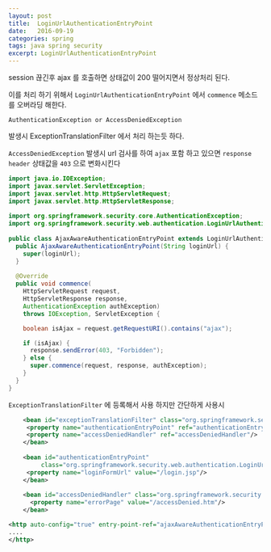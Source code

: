 ```yaml
---
layout: post
title:  LoginUrlAuthenticationEntryPoint
date:   2016-09-19
categories: spring
tags: java spring security
excerpt: LoginUrlAuthenticationEntryPoint
---
```


session 끊긴후 ajax 를 호출하면 상태값이 200 떨어지면서 정상처리 된다.

이를 처리 하기 위해서 `LoginUrlAuthenticationEntryPoint` 에서 `commence` 메소드를 오버라딩 해한다.

`AuthenticationException or AccessDeniedException`

발생시 ExceptionTranslationFilter 에서 처리 하는듯 하다.

`AccessDeniedException` 발생시 url 검사를 하여 `ajax` 포함 하고 있으면 `response header` 상태값을 `403` 으로 변화시킨다

```java
import java.io.IOException;
import javax.servlet.ServletException;
import javax.servlet.http.HttpServletRequest;
import javax.servlet.http.HttpServletResponse;
    
import org.springframework.security.core.AuthenticationException;
import org.springframework.security.web.authentication.LoginUrlAuthenticationEntryPoint;
   
public class AjaxAwareAuthenticationEntryPoint extends LoginUrlAuthenticationEntryPoint{
  public AjaxAwareAuthenticationEntryPoint(String loginUrl) {
    super(loginUrl);
  }
    
  @Override
  public void commence(
    HttpServletRequest request, 
    HttpServletResponse response, 
    AuthenticationException authException) 
    throws IOException, ServletException {

    boolean isAjax = request.getRequestURI().contains("ajax");

    if (isAjax) {
      response.sendError(403, "Forbidden");
    } else {
      super.commence(request, response, authException);
    }
  }
}

```

`ExceptionTranslationFilter` 에 등록해서 사용 하지만 간단하게 사용시
```xml
    <bean id="exceptionTranslationFilter" class="org.springframework.security.web.access.ExceptionTranslationFilter">
     <property name="authenticationEntryPoint" ref="authenticationEntryPoint"/>
     <property name="accessDeniedHandler" ref="accessDeniedHandler"/>
    </bean>
    
    <bean id="authenticationEntryPoint"
         class="org.springframework.security.web.authentication.LoginUrlAuthenticationEntryPoint">
     <property name="loginFormUrl" value="/login.jsp"/>
    </bean>
    
    <bean id="accessDeniedHandler" class="org.springframework.security.web.access.AccessDeniedHandlerImpl">
      <property name="errorPage" value="/accessDenied.htm"/>
    </bean>
```


```xml
<http auto-config="true" entry-point-ref="ajaxAwareAuthenticationEntryPoint">
....
</http>
```
